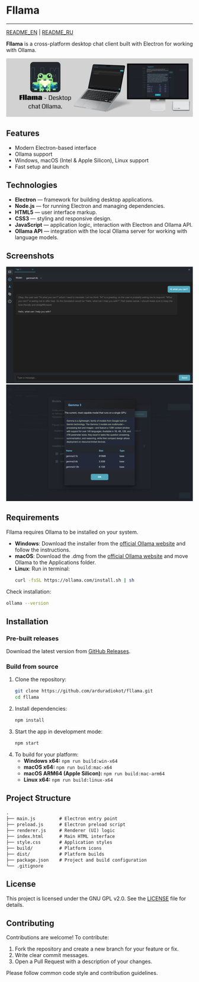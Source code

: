 # Fllama
---
[README_EN](README) | [README_RU](READMERU)

**Fllama** is a cross-platform desktop chat client built with Electron for working with Ollama.

![image](images/landing.png)

## Features

- Modern Electron-based interface
- Ollama support
- Windows, macOS (Intel & Apple Silicon), Linux support
- Fast setup and launch

## Technologies

- **Electron** — framework for building desktop applications.
- **Node.js** — for running Electron and managing dependencies.
- **HTML5** — user interface markup.
- **CSS3** — styling and responsive design.
- **JavaScript** — application logic, interaction with Electron and Ollama API.
- **Ollama API** — integration with the local Ollama server for working with language models.

## Screenshots
![image](images/screen1.png)
![image](images/screen2.png)

## Requirements

Fllama requires Ollama to be installed on your system.

- **Windows**: Download the installer from the [official Ollama website](https://ollama.com/download/windows) and follow the instructions.
- **macOS**: Download the .dmg from the [official Ollama website](https://ollama.com/download/mac) and move Ollama to the Applications folder.
- **Linux**: Run in terminal:
  ```sh
  curl -fsSL https://ollama.com/install.sh | sh
  ```

Check installation:
```sh
ollama --version
```

## Installation

### Pre-built releases

Download the latest version from [GitHub Releases](https://github.com/ollama/fllama/releases).

### Build from source

1. Clone the repository:
   ```sh
   git clone https://github.com/arduradiokot/fllama.git
   cd fllama
   ```
2. Install dependencies:
   ```sh
   npm install
   ```
3. Start the app in development mode:
   ```sh
   npm start
   ```
4. To build for your platform:
   - **Windows x64:**  `npm run build:win-x64`
   - **macOS x64:**  `npm run build:mac-x64`
   - **macOS ARM64 (Apple Silicon):**  `npm run build:mac-arm64`
   - **Linux x64:**  `npm run build:linux-x64`

## Project Structure

```
.
├── main.js         # Electron entry point
├── preload.js      # Electron preload script
├── renderer.js     # Renderer (UI) logic
├── index.html      # Main HTML interface
├── style.css       # Application styles
├── build/          # Platform icons
├── dist/           # Platform builds
├── package.json    # Project and build configuration
└── .gitignore
```

## License

This project is licensed under the GNU GPL v2.0. See the [LICENSE]([[LICENSE) file for details.

## Contributing

Contributions are welcome! To contribute:

1. Fork the repository and create a new branch for your feature or fix.
2. Write clear commit messages.
3. Open a Pull Request with a description of your changes.

Please follow common code style and contribution guidelines. 